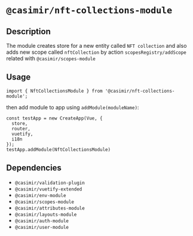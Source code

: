 # `@casimir/nft-collections-module`


## Description

The module creates store for a new entity called `NFT collection` and also adds new scope
called `nftCollection` by action `scopesRegistry/addScope` related with `@casimir/scopes-module`

## Usage

```
import { NftCollectionsModule } from '@casimir/nft-collections-module';
```
then add module to app using `addModule(moduleName)`:
```
const testApp = new CreateApp(Vue, {
  store,
  router,
  vuetify,
  i18n
});
testApp.addModule(NftCollectionsModule)
```

## Dependencies
* `@casimir/validation-plugin`
* `@casimir/vuetify-extended`
* `@casimir/env-module`
* `@casimir/scopes-module`
* `@casimir/attributes-module`
* `@casimir/layouts-module`
* `@casimir/auth-module`
* `@casimir/user-module`
